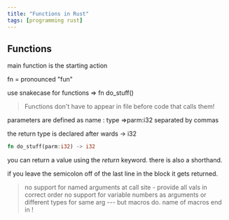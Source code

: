 ```yaml
---
title: "Functions in Rust"
tags: [programming rust]
---
```



## Functions

main function is the starting action

fn = pronounced "fun"

use snakecase for functions => fn do_stuff()

> Functions don't have to appear in file before code that calls them!

parameters are defined as
name : type =>parm:i32
separated by commas

the return type is declared after wards
-> i32

```rust
fn do_stuff(parm:i32) -> i32
```

you can return a value using the *return* keyword.
there is also a shorthand.

if you leave the semicolon off of the last line in the block it gets returned.

>no support for named arguments at call site - provide all vals in correct order
>no support for variable numbers as arguments or different types for same arg --- but macros do. 
>name of macros end in !